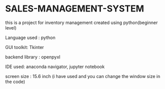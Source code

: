 # SALES-MANAGEMENT-SYSTEM
this is a project for inventory management created using python(beginner level)

Language used : python


GUI toolkit: Tkinter


backend library : openpyxl


IDE used: anaconda navigator, jupyter notebook


screen size : 15.6 inch (i have used and you can change the window size in the code)

